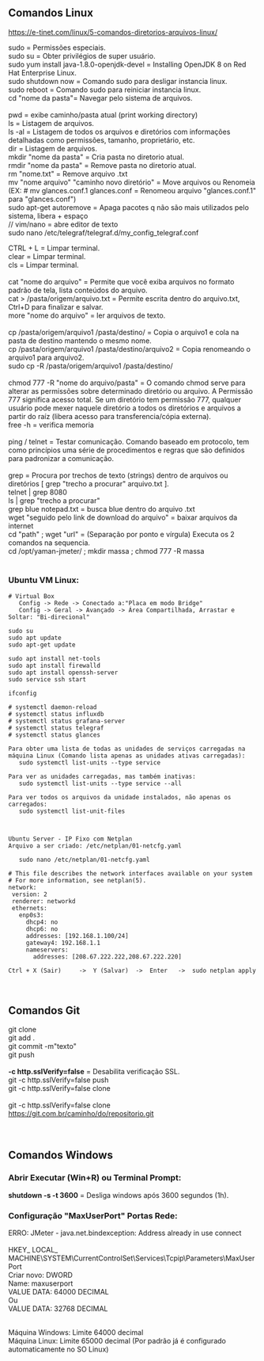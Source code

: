 ## Comandos Linux
https://e-tinet.com/linux/5-comandos-diretorios-arquivos-linux/

sudo = Permissões especiais. <br/>
sudo su = Obter privilégios de super usuário. <br/>
sudo yum install java-1.8.0-openjdk-devel  = Installing OpenJDK 8 on Red Hat Enterprise Linux.<br/>
sudo shutdown now = Comando sudo para desligar instancia linux. <br/>
sudo reboot = Comando sudo para reiniciar instancia linux. <br/>
cd "nome da pasta"= Navegar pelo sistema de arquivos. <br/>
 <br/>
pwd = exibe caminho/pasta atual (print working directory) <br/>
ls = Listagem de arquivos. <br/>
ls -al = Listagem de todos os arquivos e diretórios com informações detalhadas como permissões, tamanho, proprietário, etc. <br/>
dir = Listagem de arquivos. <br/>
mkdir "nome da pasta" = Cria pasta no diretorio atual. <br/>
rmdir "nome da pasta" = Remove pasta no diretorio atual. <br/>
rm "nome.txt" = Remove arquivo .txt <br/>
mv "nome arquivo" "caminho novo diretório" = Move arquivos ou Renomeia (EX: # mv glances.conf.1 glances.conf = Renomeou arquivo "glances.conf.1" para "glances.conf") <br/>
sudo apt-get autoremove = Apaga pacotes q não são mais utilizados pelo sistema, libera + espaço <br/>
// vim/nano = abre editor de texto <br/>
sudo nano /etc/telegraf/telegraf.d/my_config_telegraf.conf <br/>

CTRL + L = Limpar terminal. <br/>
clear = Limpar terminal. <br/>
cls = Limpar terminal. <br/>
 <br/>
cat "nome do arquivo" = Permite que você exiba arquivos no formato padrão de tela, lista conteúdos do arquivo. <br/>
cat > /pasta/origem/arquivo.txt = Permite escrita dentro do arquivo.txt, Ctrl+D para finalizar e salvar. <br/>
more "nome do arquivo" = ler arquivos de texto. <br/>
 <br/>
cp /pasta/origem/arquivo1 /pasta/destino/ = Copia o arquivo1 e cola na pasta de destino mantendo o mesmo nome. <br/>
cp /pasta/origem/arquivo1 /pasta/destino/arquivo2 = Copia renomeando o arquivo1 para arquivo2. <br/>
sudo cp -R /pasta/origem/arquivo1 /pasta/destino/ <br/>
 <br/>
chmod 777 -R "nome do arquivo/pasta" = O comando chmod serve para alterar as permissões sobre determinado diretório ou arquivo. A Permissão 777 significa acesso total. Se um diretório tem permissão 777, qualquer usuário pode mexer naquele diretório a todos os diretórios e arquivos a partir do raíz (libera acesso para transferencia/cópia externa). <br/>
free -h = verifica memoria <br/>
<br/>
ping / telnet = Testar comunicação. Comando baseado em protocolo, tem como princípios uma série de procedimentos e regras que são definidos para padronizar a comunicação. <br/>
 <br/>
grep = Procura por trechos de texto (strings) dentro de arquivos ou diretórios [ grep "trecho a procurar" arquivo.txt ]. <br/>
	telnet | grep 8080 <br/>
	ls | grep "trecho a procurar" <br/>
	grep blue notepad.txt = busca blue dentro do arquivo .txt <br/>
wget "seguido pelo link de download do arquivo" = baixar arquivos da internet <br/>
cd "path" ; wget "url" = (Separação por ponto e vírgula) Executa os 2 comandos na sequencia.<br/>
cd /opt/yaman-jmeter/ ; mkdir massa ; chmod 777 -R massa<br/>
 <br/>
 
 ### Ubuntu VM Linux:
 ```
# Virtual Box 
	Config -> Rede -> Conectado a:"Placa em modo Bridge"
	Config -> Geral -> Avançado -> Área Compartilhada, Arrastar e Soltar: "Bi-direcional"

sudo su
sudo apt update
sudo apt-get update

sudo apt install net-tools
sudo apt install firewalld
sudo apt install openssh-server
sudo service ssh start

ifconfig

# systemctl daemon-reload
# systemctl status influxdb
# systemctl status grafana-server
# systemctl status telegraf
# systemctl status glances

Para obter uma lista de todas as unidades de serviços carregadas na máquina Linux (Comando lista apenas as unidades ativas carregadas):
	sudo systemctl list-units --type service

Para ver as unidades carregadas, mas também inativas:
	sudo systemctl list-units --type service --all

Para ver todos os arquivos da unidade instalados, não apenas os carregados:
	sudo systemctl list-unit-files



Ubuntu Server - IP Fixo com Netplan
Arquivo a ser criado: /etc/netplan/01-netcfg.yaml

	sudo nano /etc/netplan/01-netcfg.yaml

# This file describes the network interfaces available on your system
# For more information, see netplan(5).
network:
  version: 2
  renderer: networkd
  ethernets:
    enp0s3:
      dhcp4: no
      dhcp6: no
      addresses: [192.168.1.100/24]
      gateway4: 192.168.1.1
      nameservers:
        addresses: [208.67.222.222,208.67.222.220]

Ctrl + X (Sair) 	->	Y (Salvar)	->	Enter	->	sudo netplan apply
 ```
 <br/>
 
## Comandos Git
git clone <br/>
git add . <br/>
git commit -m"texto" <br/>
git push <br/>
 <br/>
**-c http.sslVerify=false** = Desabilita verificação SSL. <br/>
git -c http.sslVerify=false push <br/>
git -c http.sslVerify=false clone <br/>
 <br/>
git -c http.sslVerify=false clone https://git.com.br/caminho/do/repositorio.git <br/>
 <br/>
 <br/>
 
## Comandos Windows

### Abrir Executar (Win+R) ou Terminal Prompt:
**shutdown -s -t 3600** = Desliga windows após 3600 segundos (1h). <br/>


### Configuração "MaxUserPort" Portas Rede:
ERRO: JMeter - java.net.bindexception: Address already in use connect<br/>
<br/>
HKEY_ LOCAL_ MACHINE\SYSTEM\CurrentControlSet\Services\Tcpip\Parameters\MaxUserPort<br/>
Criar novo: DWORD<br/>
Name: maxuserport<br/>
VALUE DATA: 64000 DECIMAL<br/>
Ou<br/>
VALUE DATA: 32768 DECIMAL<br/>
<br/>

Máquina Windows: Limite 64000 decimal<br/>
Máquina Linux: Limite 65000 decimal (Por padrão já é configurado automaticamente no SO Linux)<br/>
